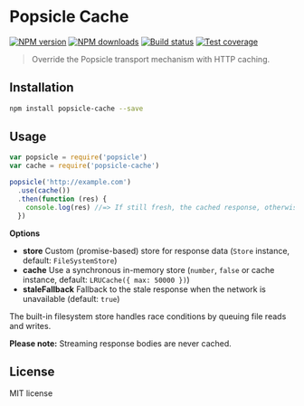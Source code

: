 # Popsicle Cache

[![NPM version][npm-image]][npm-url]
[![NPM downloads][downloads-image]][downloads-url]
[![Build status][travis-image]][travis-url]
[![Test coverage][coveralls-image]][coveralls-url]

> Override the Popsicle transport mechanism with HTTP caching.

## Installation

```sh
npm install popsicle-cache --save
```

## Usage

```js
var popsicle = require('popsicle')
var cache = require('popsicle-cache')

popsicle('http://example.com')
  .use(cache())
  .then(function (res) {
    console.log(res) //=> If still fresh, the cached response, otherwise it makes a new request.
  })
```

**Options**

* **store** Custom (promise-based) store for response data (`Store` instance, default: `FileSystemStore`)
* **cache** Use a synchronous in-memory store (`number`, `false` or cache instance, default: `LRUCache({ max: 50000 })`)
* **staleFallback** Fallback to the stale response when the network is unavailable (default: `true`)

The built-in filesystem store handles race conditions by queuing file reads and writes.

**Please note:** Streaming response bodies are never cached.

## License

MIT license

[npm-image]: https://img.shields.io/npm/v/popsicle-cache.svg?style=flat
[npm-url]: https://npmjs.org/package/popsicle-cache
[downloads-image]: https://img.shields.io/npm/dm/popsicle-cache.svg?style=flat
[downloads-url]: https://npmjs.org/package/popsicle-cache
[travis-image]: https://img.shields.io/travis/blakeembrey/popsicle-cache.svg?style=flat
[travis-url]: https://travis-ci.org/blakeembrey/popsicle-cache
[coveralls-image]: https://img.shields.io/coveralls/blakeembrey/popsicle-cache.svg?style=flat
[coveralls-url]: https://coveralls.io/r/blakeembrey/popsicle-cache?branch=master
